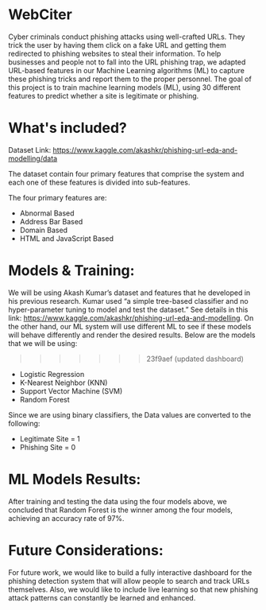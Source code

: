 # WebCiter
Cyber criminals conduct phishing attacks using well-crafted URLs. They trick the user by having them click on a fake URL and getting them redirected to phishing websites to steal their information. To help businesses and people not to fall into the URL phishing trap, we adapted URL-based features in our Machine Learning algorithms (ML) to capture these phishing tricks and report them to the proper personnel. The goal of this project is to train machine learning models (ML), using 30 different features to predict whether a site is legitimate or phishing.

# What's included?
Dataset Link: https://www.kaggle.com/akashkr/phishing-url-eda-and-modelling/data

The dataset contain four primary features that comprise the system and each one of these features is divided into sub-features.

The four primary features are:
-	Abnormal Based
-	Address Bar Based
-	Domain Based
-	HTML and JavaScript Based

# Models & Training:

We will be using Akash Kumar’s dataset and features that he developed in his previous research. Kumar used “a simple tree-based classifier and no hyper-parameter tuning to model and test the dataset.” See details in this link: https://www.kaggle.com/akashkr/phishing-url-eda-and-modelling. On the other hand, our ML system will use different ML to see if these models will behave differently and render the desired results. Below are the models that we will be using:
>>>>>>> 23f9aef (updated dashboard)
- Logistic Regression
- K-Nearest Neighbor (KNN)
- Support Vector Machine (SVM)
- Random Forest

Since we are using binary classifiers, the Data values are converted to the following:
- Legitimate Site = 1
- Phishing Site = 0

# ML Models Results:
After training and testing the data using the four models above, we concluded that Random Forest is the winner among the four models, achieving an accuracy rate of 97%.

# Future Considerations:
For future work, we would like to build a fully interactive dashboard for the phishing detection system that will allow people to search and track URLs themselves. Also, we would like to include live learning so that new phishing attack patterns can constantly be learned and enhanced.

